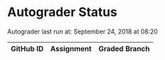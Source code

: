 # Autograder Status
Autograder last run at: September 24, 2018 at 08:20

| GitHub ID | Assignment | Graded Branch |
|-----------|------------|---------------|
